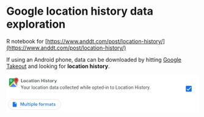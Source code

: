 # Google location history data exploration

R notebook for [https://www.anddt.com/post/location-history/](https://www.anddt.com/post/location-history/)

If using an Android phone, data can be downloaded by hitting [Google Takeout](https://takeout.google.com/settings/takeout)
and looking for **location history**.  

![](location-history_files/loc-history.png)
